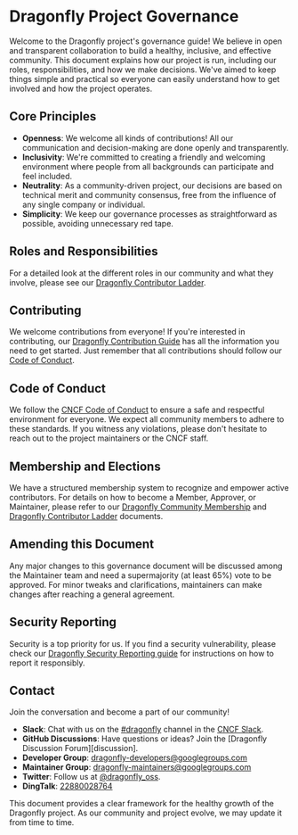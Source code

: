 # Dragonfly Project Governance

Welcome to the Dragonfly project's governance guide! We believe in open and transparent collaboration to build a healthy, inclusive, and effective community. This document explains how our project is run, including our roles, responsibilities, and how we make decisions. We've aimed to keep things simple and practical so everyone can easily understand how to get involved and how the project operates.

## Core Principles

- **Openness**: We welcome all kinds of contributions! All our communication and decision-making are done openly and transparently.
- **Inclusivity**: We're committed to creating a friendly and welcoming environment where people from all backgrounds can participate and feel included.
- **Neutrality**: As a community-driven project, our decisions are based on technical merit and community consensus, free from the influence of any single company or individual.
- **Simplicity**: We keep our governance processes as straightforward as possible, avoiding unnecessary red tape.

## Roles and Responsibilities

For a detailed look at the different roles in our community and what they involve, please see our [Dragonfly Contributor Ladder](COMMUNITY_LADDER.md).

## Contributing

We welcome contributions from everyone! If you're interested in contributing, our [Dragonfly Contribution Guide](CONTRIBUTING.md) has all the information you need to get started. Just remember that all contributions should follow our [Code of Conduct](#code-of-conduct).

## Code of Conduct

We follow the [CNCF Code of Conduct](CODE_OF_CONDUCT.md) to ensure a safe and respectful environment for everyone. We expect all community members to adhere to these standards. If you witness any violations, please don't hesitate to reach out to the project maintainers or the CNCF staff.

## Membership and Elections

We have a structured membership system to recognize and empower active contributors. For details on how to become a Member, Approver, or Maintainer, please refer to our [Dragonfly Community Membership](COMMUNITY_MEMBERSHIP.md) and [Dragonfly Contributor Ladder](COMMUNITY_LADDER.md) documents.

## Amending this Document

Any major changes to this governance document will be discussed among the Maintainer team and need a supermajority (at least 65%) vote to be approved. For minor tweaks and clarifications, maintainers can make changes after reaching a general agreement.

## Security Reporting

Security is a top priority for us. If you find a security vulnerability, please check our [Dragonfly Security Reporting guide](SECURITY.md) for instructions on how to report it responsibly.

## Contact

Join the conversation and become a part of our community!

- **Slack**: Chat with us on the [#dragonfly](https://cloud-native.slack.com/messages/dragonfly/) channel in the [CNCF Slack](https://slack.cncf.io/).
- **GitHub Discussions**: Have questions or ideas? Join the [Dragonfly Discussion Forum][discussion].
- **Developer Group**: <dragonfly-developers@googlegroups.com>
- **Maintainer Group**: <dragonfly-maintainers@googlegroups.com>
- **Twitter**: Follow us at [@dragonfly_oss](https://twitter.com/dragonfly_oss).
- **DingTalk**: [22880028764](https://qr.dingtalk.com/action/joingroup?code=v1,k1,pkV9IbsSyDusFQdByPSK3HfCG61ZCLeb8b/lpQ3uUqI=&_dt_no_comment=1&origin=11)

This document provides a clear framework for the healthy growth of the Dragonfly project. As our community and project evolve, we may update it from time to time.
